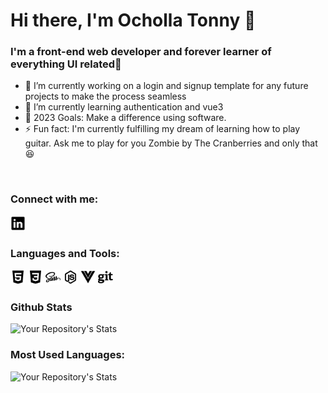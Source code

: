 # Hi there, I'm Ocholla Tonny 👋

### I'm a front-end web developer and forever learner of everything UI related🤣

<!--
**Ocholla-T/Ocholla-T** is a ✨ _special_ ✨ repository because its `README.md` (this file) appears on your GitHub profile.
-->

- 🔭 I’m currently working on a login and signup template for any future projects to make the process seamless
- 🌱 I’m currently learning authentication and vue3
- :notebook: 2023 Goals: Make a difference using software.
- ⚡ Fun fact: I'm currently fulfilling my dream of learning how to play guitar. Ask me to play for you Zombie by The Cranberries and only that :laughing:

<br />

### Connect with me:

[<img src="./assets/logo-linkedin.svg" width="24px" alt='linkedIn'>](https://www.linkedin.com/in/ochollatonny/)

### Languages and Tools:

[<img src="./assets/logo-html5.svg" width="24px" alt="HTML5">](https://developer.mozilla.org/en-US/docs/Web/HTML) <!-- CSS--> [<img src="./assets/logo-css3.svg" width="24px" alt="CSS3">](https://developer.mozilla.org/en-US/docs/Learn/CSS/First_steps/What_is_CSS) <!-- SASS--> [<img src="./assets/logo-sass.svg" width="24px" alt="SASS">](https://sass-lang.com/) <!-- NODEJS --> [<img src="./assets/logo-nodejs.svg" width="24px" alt="NodeJs">](https://nodejs.org/) <!-- VueJS--> [<img src="./assets/logo-vue.svg" width="24px" alt="VueJS">](https://vuejs.org/) <!-- Git--> [<img src="./assets/git-brands.svg" width="24px" alt="Git">](https://github.org/)  

### Github Stats
![Your Repository's Stats](https://github-readme-stats.vercel.app/api?username=Ocholla-T&theme=github_dark&layout=compact&show_icons=true)

### Most Used Languages:
![Your Repository's Stats](https://github-readme-stats.vercel.app/api/top-langs/?username=Ocholla-T&theme=github_dark&layout=compact)
